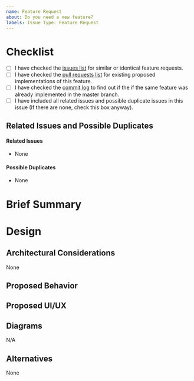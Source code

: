 ```yaml
---
name: Feature Request
about: Do you need a new feature?
labels: Issue Type: Feature Request
---
```

<!--
Please fill this template entirely and do not erase parts of it.
We reserve the right to close without a response
feature requests which are incomplete.
-->
# Checklist
<!--
To check an item on the list replace [ ] with [x].
-->

- [ ] I have checked the [issues list](https://github.com/celery/celery/issues?utf8=%E2%9C%93&q=is%3Aissue+label%3A%22Issue+Type%3A+Feature+Request%22+)
  for similar or identical feature requests.
- [ ] I have checked the [pull requests list](https://github.com/celery/celery/pulls?utf8=%E2%9C%93&q=is%3Apr+label%3A%22PR+Type%3A+Feature%22+)
  for existing proposed implementations of this feature.
- [ ] I have checked the [commit log](https://github.com/celery/celery/commits/master)
  to find out if the if the same feature was already implemented in the
  master branch.
- [ ] I have included all related issues and possible duplicate issues
  in this issue (If there are none, check this box anyway).

## Related Issues and Possible Duplicates
<!--
Please make sure to search and mention any related issues
or possible duplicates to this issue as requested by the checklist above.

This may or may not include issues in other repositories that the Celery project
maintains or other repositories that are dependencies of Celery.

If you don't know how to mention issues, please refer to Github's documentation
on the subject: https://help.github.com/en/articles/autolinked-references-and-urls#issues-and-pull-requests
-->

#### Related Issues

- None

#### Possible Duplicates

- None

# Brief Summary
<!--
Please include a brief summary of what the feature does
and why it is needed.
-->

# Design

## Architectural Considerations
<!--
If more components other than Celery are involved,
describe them here and the effect it would have on Celery.
-->
None

## Proposed Behavior
<!--
Please describe in detail how this feature is going to behave.
Describe what happens in case of failures as well if applicable.
-->

## Proposed UI/UX
<!--
Please provide your ideas for the API, CLI options,
configuration key names etc. that will be introduced for this feature.
-->

## Diagrams
<!--
Please include any diagrams that might be relevant
to the implementation of this feature such as:
* Class Diagrams
* Sequence Diagrams
* Activity Diagrams
You can drag and drop images into the text box to attach them to this issue.
-->
N/A

## Alternatives
<!--
If you have considered any alternative implementations
describe them in detail below.
-->
None
